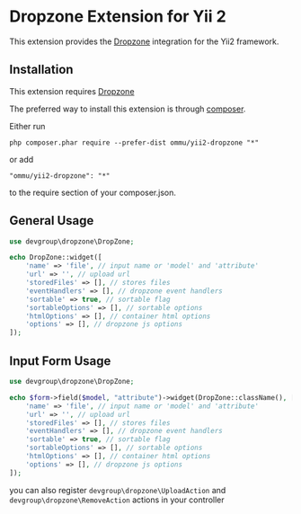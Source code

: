 Dropzone Extension for Yii 2
==============================

This extension provides the [Dropzone](http://www.dropzonejs.com/) integration for the Yii2 framework.


Installation
------------

This extension requires [Dropzone](https://github.com/enyo/dropzone)

The preferred way to install this extension is through [composer](http://getcomposer.org/download/).

Either run

```
php composer.phar require --prefer-dist ommu/yii2-dropzone "*"
```

or add

```
"ommu/yii2-dropzone": "*"
```

to the require section of your composer.json.


General Usage
-------------

```php
use devgroup\dropzone\DropZone;

echo DropZone::widget([
    'name' => 'file', // input name or 'model' and 'attribute'
    'url' => '', // upload url
    'storedFiles' => [], // stores files
    'eventHandlers' => [], // dropzone event handlers
    'sortable' => true, // sortable flag
    'sortableOptions' => [], // sortable options
    'htmlOptions' => [], // container html options
    'options' => [], // dropzone js options
]);
```


Input Form Usage
-------------

```php
use devgroup\dropzone\DropZone;

echo $form->field($model, "attribute")->widget(DropZone::className(), [
    'name' => 'file', // input name or 'model' and 'attribute'
    'url' => '', // upload url
    'storedFiles' => [], // stores files
    'eventHandlers' => [], // dropzone event handlers
    'sortable' => true, // sortable flag
    'sortableOptions' => [], // sortable options
    'htmlOptions' => [], // container html options
    'options' => [], // dropzone js options
]); 
```

you can also register `devgroup\dropzone\UploadAction` and `devgroup\dropzone\RemoveAction` actions in your controller
